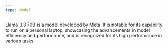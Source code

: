 ```yaml
---
type: Model
---
```


Llama 3.3 70B is a model developed by Meta. It is notable for its capability to run on a personal laptop, showcasing the advancements in model efficiency and performance, and is recognized for its high performance in various tasks.